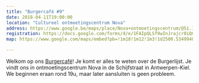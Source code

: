```yaml
---
title: "Burgercafé #9"
date: 2018-04-11T19:00:00
location: "Cultureel ontmoetingscentrum Nova"
address: https://www.google.be/maps/place/Nova+ontmoetingscentrum/@51.190793,4.3709443,17z/data=!3m1!4b1!4m5!3m4!1s0x47c3f6afea44e30b:0x380a88e03be5840!8m2!3d51.190793!4d4.373133
registration: https://docs.google.com/forms/d/e/1FAIpQLSf9wInJrajcr0iQGIYlmvvbmhmFB5fVTNLvi3bTqcAf30-6AQ/viewform
map: https://www.google.com/maps/embed?pb=!1m18!1m12!1m3!1d2500.534994868791!2d4.370944315212738!3d51.19079297958437!2m3!1f0!2f0!3f0!3m2!1i1024!2i768!4f13.1!3m3!1m2!1s0x47c3f6afea44e30b%3A0x380a88e03be5840!2sNova+ontmoetingscentrum!5e0!3m2!1snl!2sbe!4v1521291822028

---
```


Welkom op ons [Burgercafé](/burgercafe)! Je komt er alles te weten over de Burgerlijst. Je vindt ons in ontmoetingscentrum Nova in de Schijfstraat in Antwerpen-Kiel. We beginnen eraan rond 19u, maar later aansluiten is geen probleem.
